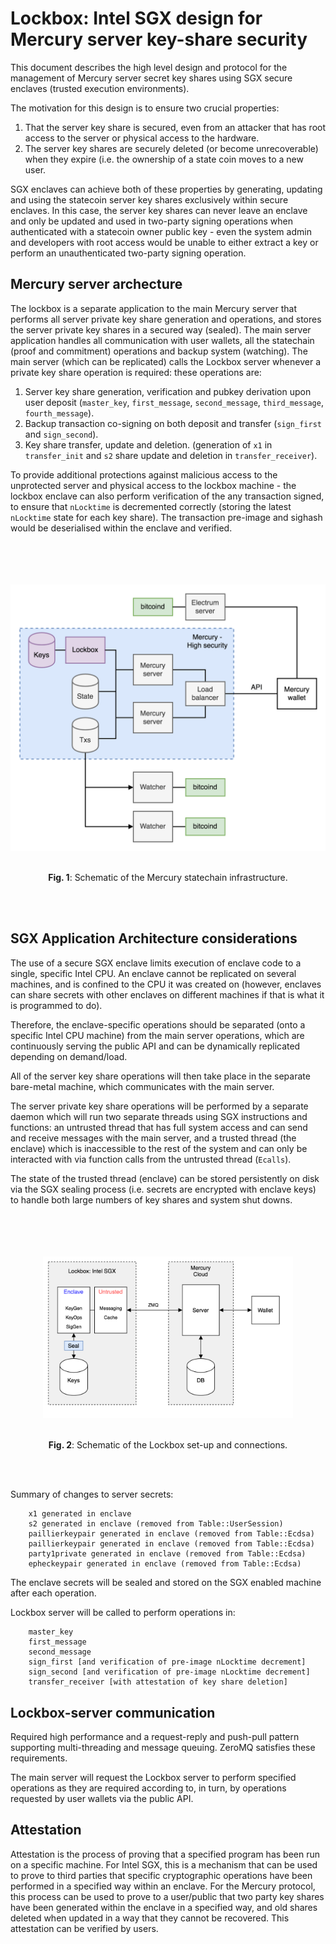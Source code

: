 # Lockbox: Intel SGX design for Mercury server key-share security

This document describes the high level design and protocol for the management of Mercury server secret key shares using SGX secure enclaves (trusted execution environments). 

The motivation for this design is to ensure two crucial properties: 

1. That the server key share is secured, even from an attacker that has root access to the server or physical access to the hardware. 
2. The server key shares are securely deleted (or become unrecoverable) when they expire (i.e. the ownership of a state coin moves to a new user. 

SGX enclaves can achieve both of these properties by generating, updating and using the statecoin server key shares exclusively within secure enclaves. In this case, the server key shares can never leave an enclave and only be updated and used in two-party signing operations when authenticated with a statecoin owner public key - even the system admin and developers with root access would be unable to either extract a key or perform an unauthenticated two-party signing operation. 

## Mercury server archecture

The lockbox is a separate application to the main Mercury server that performs all server private key share generation and operations, and stores the server private key shares in a secured way (sealed). The main server application handles all communication with user wallets, all the statechain (proof and commitment) operations and backup system (watching). The main server (which can be replicated) calls the Lockbox server whenever a private key share operation is required: these operations are:

1. Server key share generation, verification and pubkey derivation upon user deposit (`master_key`, `first_message`, `second_message`, `third_message`, `fourth_message`). 
2. Backup transaction co-signing on both deposit and transfer (`sign_first` and `sign_second`). 
3. Key share transfer, update and deletion. (generation of `x1` in `transfer_init` and `s2` share update and deletion in `transfer_receiver`). 

To provide additional protections against malicious access to the unprotected server and physical access to the lockbox machine - the lockbox enclave can also perform verification of the any transaction signed, to ensure that `nLocktime` is decremented correctly (storing the latest `nLocktime` state for each key share). The transaction pre-image and sighash would be deserialised within the enclave and verified. 

<br><br>
<p align="center">
<img src="images/fig1.png" align="middle" width="550" vspace="20">
</p>

<p align="center">
  <b>Fig. 1</b>: Schematic of the Mercury statechain infrastructure. 
</p>
<br><br>

## SGX Application Architecture considerations

The use of a secure SGX enclave limits execution of enclave code to a single, specific Intel CPU. An enclave cannot be replicated on several machines, and is confined to the CPU it was created on (however, enclaves can share secrets with other enclaves on different machines if that is what it is programmed to do). 

Therefore, the enclave-specific operations should be separated (onto a specific Intel CPU machine) from the main server operations, which are continuously serving the public API and can be dynamically replicated depending on demand/load. 

All of the server key share operations will then take place in the separate bare-metal machine, which communicates with the main server. 

The server private key share operations will be performed by a separate daemon which will run two separate threads using SGX instructions and functions: an untrusted thread that has full system access and can send and receive messages with the main server, and a trusted thread (the enclave) which is inaccessible to the rest of the system and can only be interacted with via function calls from the untrusted thread (`Ecalls`). 

The state of the trusted thread (enclave) can be stored persistently on disk via the SGX sealing process (i.e. secrets are encrypted with enclave keys) to handle both large numbers of key shares and system shut downs. 

<br><br>
<p align="center">
<img src="images/fig2.png" align="middle" width="400" vspace="20">
</p>

<p align="center">
  <b>Fig. 2</b>: Schematic of the Lockbox set-up and connections. 
</p>
<br><br>


Summary of changes to server secrets:

```
	x1 generated in enclave
	s2 generated in enclave (removed from Table::UserSession)
	paillierkeypair generated in enclave (removed from Table::Ecdsa)
	paillierkeypair generated in enclave (removed from Table::Ecdsa)
	party1private generated in enclave (removed from Table::Ecdsa)
	epheckeypair generated in enclave (removed from Table::Ecdsa)
```

The enclave secrets will be sealed and stored on the SGX enabled machine after each operation. 

Lockbox server will be called to perform operations in:

```
	master_key
	first_message
	second_message
    sign_first [and verification of pre-image nLocktime decrement]
    sign_second [and verification of pre-image nLocktime decrement]
	transfer_receiver [with attestation of key share deletion]
```

## Lockbox-server communication

Required high performance and a request-reply and push-pull pattern supporting multi-threading and message queuing. ZeroMQ satisfies these requirements. 

The main server will request the Lockbox server to perform specified operations as they are required according to, in turn, by operations requested by user wallets via the public API. 

## Attestation

Attestation is the process of proving that a specified program has been run on a specific machine. For Intel SGX, this is a mechanism that can be used to prove to third parties that specific cryptographic operations have been performed in a specified way within an enclave. For the Mercury protocol, this process can be used to prove to a user/public that two party key shares have been generated within the enclave in a specified way, and old shares deleted when updated in a way that they cannot be recovered. This attestation can be verified by users. 

